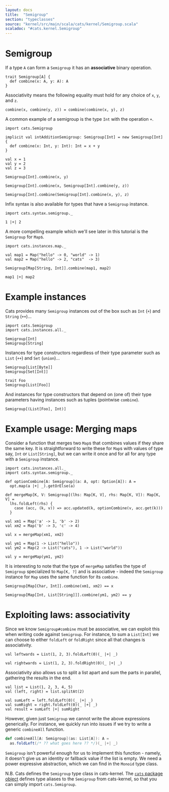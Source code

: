 ```yaml
---
layout: docs
title:  "Semigroup"
section: "typeclasses"
source: "kernel/src/main/scala/cats/kernel/Semigroup.scala"
scaladoc: "#cats.kernel.Semigroup"
---
```

# Semigroup

If a type `A` can form a `Semigroup` it has an **associative** binary operation.

```tut:book:silent
trait Semigroup[A] {
  def combine(x: A, y: A): A
}
```

Associativity means the following equality must hold for any choice of `x`, `y`, and
`z`.

```
combine(x, combine(y, z)) = combine(combine(x, y), z)
```

A common example of a semigroup is the type `Int` with the operation `+`.

```tut:reset:book:silent
import cats.Semigroup

implicit val intAdditionSemigroup: Semigroup[Int] = new Semigroup[Int] {
  def combine(x: Int, y: Int): Int = x + y
}

val x = 1
val y = 2
val z = 3
```

```tut:book
Semigroup[Int].combine(x, y)

Semigroup[Int].combine(x, Semigroup[Int].combine(y, z))

Semigroup[Int].combine(Semigroup[Int].combine(x, y), z)
```

Infix syntax is also available for types that have a `Semigroup` instance.

```tut:book
import cats.syntax.semigroup._

1 |+| 2
```

A more compelling example which we'll see later in this tutorial is the `Semigroup`
for `Map`s.

```tut:book:silent
import cats.instances.map._

val map1 = Map("hello" -> 0, "world" -> 1)
val map2 = Map("hello" -> 2, "cats"  -> 3)
```

```tut:book
Semigroup[Map[String, Int]].combine(map1, map2)

map1 |+| map2
```

# Example instances

Cats provides many `Semigroup` instances out of the box such as `Int` (`+`) and `String` (`++`)...

```tut:reset:book:silent
import cats.Semigroup
import cats.instances.all._
```

```tut:book
Semigroup[Int]
Semigroup[String]
```

Instances for type constructors regardless of their type parameter such as `List` (`++`)
and `Set` (`union`)...

```tut:book
Semigroup[List[Byte]]
Semigroup[Set[Int]]

trait Foo
Semigroup[List[Foo]]
```

And instances for type constructors that depend on (one of) their type parameters having instances such
as tuples (pointwise `combine`).

```tut:book
Semigroup[(List[Foo], Int)]
```

# Example usage: Merging maps

Consider a function that merges two `Map`s that combines values if they share
the same key. It is straightforward to write these for `Map`s with values of
type say, `Int` or `List[String]`, but we can write it once and for all for
any type with a `Semigroup` instance.

```tut:book:silent
import cats.instances.all._
import cats.syntax.semigroup._

def optionCombine[A: Semigroup](a: A, opt: Option[A]): A =
  opt.map(a |+| _).getOrElse(a)

def mergeMap[K, V: Semigroup](lhs: Map[K, V], rhs: Map[K, V]): Map[K, V] =
  lhs.foldLeft(rhs) {
    case (acc, (k, v)) => acc.updated(k, optionCombine(v, acc.get(k)))
  }
```

```tut:book
val xm1 = Map('a' -> 1, 'b' -> 2)
val xm2 = Map('b' -> 3, 'c' -> 4)

val x = mergeMap(xm1, xm2)

val ym1 = Map(1 -> List("hello"))
val ym2 = Map(2 -> List("cats"), 1 -> List("world"))

val y = mergeMap(ym1, ym2)
```

It is interesting to note that the type of `mergeMap` satisfies the type of `Semigroup`
specialized to `Map[K, ?]` and is associative - indeed the `Semigroup` instance for `Map`
uses the same function for its `combine`.

```tut:book
Semigroup[Map[Char, Int]].combine(xm1, xm2) == x

Semigroup[Map[Int, List[String]]].combine(ym1, ym2) == y
```

# Exploiting laws: associativity

Since we know `Semigroup#combine` must be associative, we can exploit this when writing
code against `Semigroup`. For instance, to sum a `List[Int]` we can choose to either
`foldLeft` or `foldRight` since all that changes is associativity.

```tut:book
val leftwards = List(1, 2, 3).foldLeft(0)(_ |+| _)

val rightwards = List(1, 2, 3).foldRight(0)(_ |+| _)
```

Associativity also allows us to split a list apart and sum the parts in parallel, gathering the results in
the end.

```tut:book:silent
val list = List(1, 2, 3, 4, 5)
val (left, right) = list.splitAt(2)
```

```tut:book
val sumLeft = left.foldLeft(0)(_ |+| _)
val sumRight = right.foldLeft(0)(_ |+| _)
val result = sumLeft |+| sumRight
```

However, given just `Semigroup` we cannot write the above expressions generically. For instance, we quickly
run into issues if we try to write a generic `combineAll` function.

```scala
def combineAll[A: Semigroup](as: List[A]): A =
  as.foldLeft(/* ?? what goes here ?? */)(_ |+| _)
```

`Semigroup` isn't powerful enough for us to implement this function - namely, it doesn't give us an identity
or fallback value if the list is empty. We need a power expressive abstraction, which we can find in the
`Monoid` type class.

N.B.
Cats defines the `Semigroup` type class in cats-kernel. The
[`cats` package object](https://github.com/typelevel/cats/blob/master/core/src/main/scala/cats/package.scala)
defines type aliases to the `Semigroup` from cats-kernel, so that you can simply import `cats.Semigroup`.
